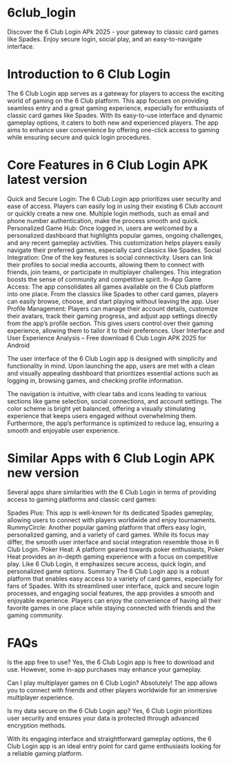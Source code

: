 # 6club_login
Discover the 6 Club Login APk 2025 - your gateway to classic card games like Spades. Enjoy secure login, social play, and an easy-to-navigate interface.


# Introduction to 6 Club Login
The 6 Club Login app serves as a gateway for players to access the exciting world of gaming on the 6 Club platform. This app focuses on providing seamless entry and a great gaming experience, especially for enthusiasts of classic card games like Spades. With its easy-to-use interface and dynamic gameplay options, it caters to both new and experienced players. The app aims to enhance user convenience by offering one-click access to gaming while ensuring secure and quick login procedures.

# Core Features in 6 Club Login APK latest version
Quick and Secure Login: The 6 Club Login app prioritizes user security and ease of access. Players can easily log in using their existing 6 Club account or quickly create a new one. Multiple login methods, such as email and phone number authentication, make the process smooth and quick.
Personalized Game Hub: Once logged in, users are welcomed by a personalized dashboard that highlights popular games, ongoing challenges, and any recent gameplay activities. This customization helps players easily navigate their preferred games, especially card classics like Spades.
Social Integration: One of the key features is social connectivity. Users can link their profiles to social media accounts, allowing them to connect with friends, join teams, or participate in multiplayer challenges. This integration boosts the sense of community and competitive spirit.
In-App Game Access: The app consolidates all games available on the 6 Club platform into one place. From the classics like Spades to other card games, players can easily browse, choose, and start playing without leaving the app.
User Profile Management: Players can manage their account details, customize their avatars, track their gaming progress, and adjust app settings directly from the app’s profile section. This gives users control over their gaming experience, allowing them to tailor it to their preferences.
User Interface and User Experience Analysis – Free download  6 Club Login APK 2025 for Android

The user interface of the 6 Club Login app is designed with simplicity and functionality in mind. Upon launching the app, users are met with a clean and visually appealing dashboard that prioritizes essential actions such as logging in, browsing games, and checking profile information.

The navigation is intuitive, with clear tabs and icons leading to various sections like game selection, social connections, and account settings. The color scheme is bright yet balanced, offering a visually stimulating experience that keeps users engaged without overwhelming them. Furthermore, the app’s performance is optimized to reduce lag, ensuring a smooth and enjoyable user experience.

# Similar Apps with 6 Club Login APK new version
Several apps share similarities with the 6 Club Login in terms of providing access to gaming platforms and classic card games:

Spades Plus: This app is well-known for its dedicated Spades gameplay, allowing users to connect with players worldwide and enjoy tournaments.
RummyCircle: Another popular gaming platform that offers easy login, personalized gaming, and a variety of card games. While its focus may differ, the smooth user interface and social integration resemble those in 6 Club Login.
Poker Heat: A platform geared towards poker enthusiasts, Poker Heat provides an in-depth gaming experience with a focus on competitive play. Like 6 Club Login, it emphasizes secure access, quick login, and personalized game options.
Summary
The 6 Club Login app is a robust platform that enables easy access to a variety of card games, especially for fans of Spades. With its streamlined user interface, quick and secure login processes, and engaging social features, the app provides a smooth and enjoyable experience. Players can enjoy the convenience of having all their favorite games in one place while staying connected with friends and the gaming community.

# FAQs
Is the app free to use?
Yes, the 6 Club Login app is free to download and use. However, some in-app purchases may enhance your gameplay.

Can I play multiplayer games on 6 Club Login?
Absolutely! The app allows you to connect with friends and other players worldwide for an immersive multiplayer experience.

Is my data secure on the 6 Club Login app?
Yes, 6 Club Login prioritizes user security and ensures your data is protected through advanced encryption methods.

With its engaging interface and straightforward gameplay options, the 6 Club Login app is an ideal entry point for card game enthusiasts looking for a reliable gaming platform.
